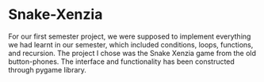 # Snake-Xenzia
For our first semester project, we were supposed to implement everything we had learnt in our semester, which included conditions, loops, functions, and recursion. The project I chose was the Snake Xenzia game from the old button-phones. The interface and functionality has been constructed through pygame library.

